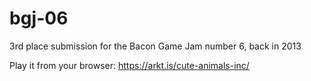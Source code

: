 bgj-06
======

3rd place submission for the Bacon Game Jam number 6, back in 2013

Play it from your browser: https://arkt.is/cute-animals-inc/
